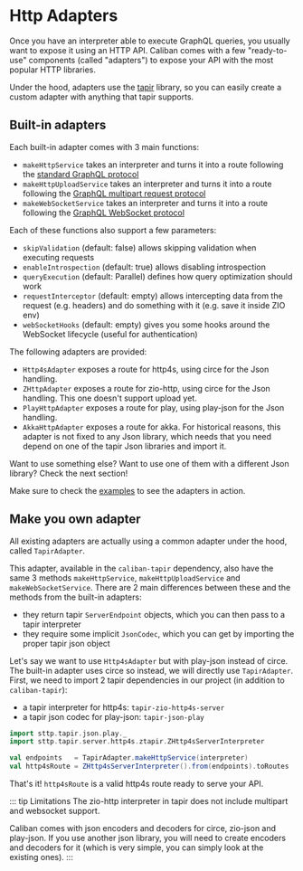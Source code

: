# Http Adapters

Once you have an interpreter able to execute GraphQL queries, you usually want to expose it using an HTTP API.
Caliban comes with a few "ready-to-use" components (called "adapters") to expose your API with the most popular HTTP libraries.

Under the hood, adapters use the [tapir](https://tapir.softwaremill.com/en/latest/) library, so you can easily create a custom adapter with anything that tapir supports.

## Built-in adapters
Each built-in adapter comes with 3 main functions:
- `makeHttpService` takes an interpreter and turns it into a route following the [standard GraphQL protocol](https://graphql.org/learn/serving-over-http/#http-methods-headers-and-body)
- `makeHttpUploadService` takes an interpreter and turns it into a route following the [GraphQL multipart request protocol](https://github.com/jaydenseric/graphql-multipart-request-spec)
- `makeWebSocketService` takes an interpreter and turns it into a route following the [GraphQL WebSocket protocol](https://github.com/enisdenjo/graphql-ws/blob/master/PROTOCOL.md)

Each of these functions also support a few parameters:
- `skipValidation` (default: false) allows skipping validation when executing requests
- `enableIntrospection` (default: true) allows disabling introspection
- `queryExecution` (default: Parallel) defines how query optimization should work
- `requestInterceptor` (default: empty) allows intercepting data from the request (e.g. headers) and do something with it (e.g. save it inside ZIO env)
- `webSocketHooks` (default: empty) gives you some hooks around the WebSocket lifecycle (useful for authentication)

The following adapters are provided:
- `Http4sAdapter` exposes a route for http4s, using circe for the Json handling.
- `ZHttpAdapter` exposes a route for zio-http, using circe for the Json handling. This one doesn't support upload yet.
- `PlayHttpAdapter` exposes a route for play, using play-json for the Json handling.
- `AkkaHttpAdapter` exposes a route for akka. For historical reasons, this adapter is not fixed to any Json library, which needs that you need depend on one of the tapir Json libraries and import it.

Want to use something else? Want to use one of them with a different Json library? Check the next section!

Make sure to check the [examples](examples.md) to see the adapters in action.

## Make you own adapter

All existing adapters are actually using a common adapter under the hood, called `TapirAdapter`.

This adapter, available in the `caliban-tapir` dependency, also have the same 3 methods `makeHttpService`, `makeHttpUploadService` and `makeWebSocketService`.
There are 2 main differences between these and the methods from the built-in adapters:
- they return tapir `ServerEndpoint` objects, which you can then pass to a tapir interpreter
- they require some implicit `JsonCodec`, which you can get by importing the proper tapir json object

Let's say we want to use `Http4sAdapter` but with play-json instead of circe. The built-in adapter uses circe so instead, we will directly use `TapirAdapter`.
First, we need to import 2 tapir dependencies in our project (in addition to `caliban-tapir`):
- a tapir interpreter for http4s: `tapir-zio-http4s-server`
- a tapir json codec for play-json: `tapir-json-play`

```scala
import sttp.tapir.json.play._
import sttp.tapir.server.http4s.ztapir.ZHttp4sServerInterpreter

val endpoints   = TapirAdapter.makeHttpService(interpreter)
val http4sRoute = ZHttp4sServerInterpreter().from(endpoints).toRoutes
```

That's it! `http4sRoute` is a valid http4s route ready to serve your API.

::: tip Limitations
The zio-http interpreter in tapir does not include multipart and websocket support.

Caliban comes with json encoders and decoders for circe, zio-json and play-json.
If you use another json library, you will need to create encoders and decoders for it (which is very simple, you can simply look at the existing ones).
:::
